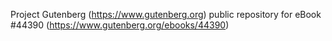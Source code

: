 Project Gutenberg (https://www.gutenberg.org) public repository for eBook #44390 (https://www.gutenberg.org/ebooks/44390)
